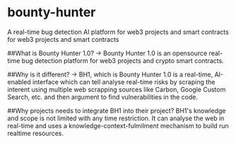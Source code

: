 # bounty-hunter
A real-time bug detection AI platform for web3 projects and smart contracts for web3 projects and smart contracts

##What is Bounty Hunter 1.0?
-> Bounty Hunter 1.0 is an opensource real-time bug detection platform for web3 projects and crypto smart contracts. 

##Why is it different?
-> BH1, which is Bounty Hunter 1.0 is a real-time, AI-enabled interface which can tell analyse real-time risks by scraping the interent using multiple web scrapping sources like Carbon, Google Custom Search, etc. and then argument to find vulnerabilities in the code.

##Why projects needs to integrate BH1 into their project?
BH1's knowledge and scope is not limited with any time restriction. It can analyse the web in real-time and uses a knowledge-context-fulmilment mechanism to build run realtime resources. 
